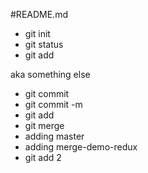 #README.md
- git init
- git status
- git add

aka something else
- git commit
- git commit -m
- git add
- git merge 
- adding master
- adding merge-demo-redux
- git add 2

